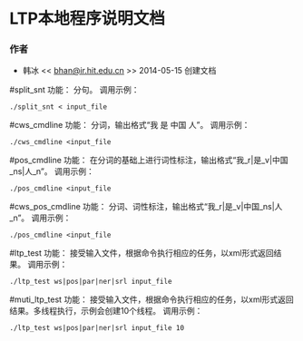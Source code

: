 LTP本地程序说明文档
===============
### 作者
* 韩冰 << bhan@ir.hit.edu.cn >> 2014-05-15 创建文档


#split_snt
功能：
分句。
调用示例：

    ./split_snt < input_file
    
#cws_cmdline
功能：
分词，输出格式“我   是  中国    人”。
调用示例：

    ./cws_cmdline <input_file
    
#pos_cmdline
功能：
在分词的基础上进行词性标注，输出格式“我_r|是_v|中国_ns|人_n”。
调用示例：

    ./pos_cmdline <input_file

#cws_pos_cmdline
功能：
分词、词性标注，输出格式“我_r|是_v|中国_ns|人_n”。
调用示例：

    ./pos_cmdline <input_file
    
#ltp_test
功能：
接受输入文件，根据命令执行相应的任务，以xml形式返回结果。
调用示例：

    ./ltp_test ws|pos|par|ner|srl input_file
    
#muti_ltp_test
功能：
接受输入文件，根据命令执行相应的任务，以xml形式返回结果。多线程执行，示例会创建10个线程。
调用示例：

    ./ltp_test ws|pos|par|ner|srl input_file 10

